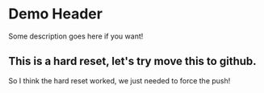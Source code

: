 # Demo Header

Some description goes here if you want!

## This is a hard reset, let's try move this to github.

So I think the hard reset worked, we just needed to force the push!
